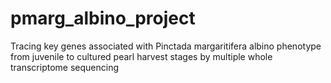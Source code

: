 # pmarg_albino_project
Tracing key genes associated with Pinctada margaritifera albino phenotype from juvenile to cultured pearl harvest stages by multiple whole transcriptome sequencing
